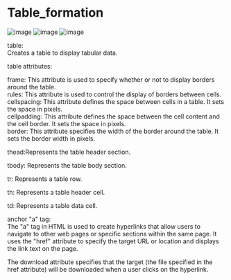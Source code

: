 # Table_formation

![image](https://github.com/Mayankkatheriya/Table_formation/assets/128832286/ad9063c6-07c8-4c73-808a-ec6005a9ed5e)
![image](https://github.com/Mayankkatheriya/Table_formation/assets/128832286/9ea9659e-3181-47f9-b4f1-32a12f5c7f65)
![image](https://github.com/Mayankkatheriya/Table_formation/assets/128832286/07c62c13-3451-4dc1-9309-8ec0b6f83a6d)


table:<br>Creates a table to display tabular data.<br>

table attributes:<br>

frame: This attribute is used to specify whether or not to display borders around the table.<br>
rules: This attribute is used to control the display of borders between cells.<br>
cellspacing: This attribute defines the space between cells in a table. It sets the space in pixels.<br>
cellpadding: This attribute defines the space between the cell content and the cell border. It sets the space in pixels.<br>
border: This attribute specifies the width of the border around the table. It sets the border width in pixels.

thead:Represents the table header section.

tbody: Represents the table body section.

tr: Represents a table row.

th: Represents a table header cell.

td: Represents a table data cell.

anchor "a" tag:<br>
The "a" tag in HTML is used to create hyperlinks that allow users to navigate to other web pages or specific sections within the same page. It uses the "href" attribute to specify the target URL or location and displays the link text on the page.

The download attribute specifies that the target (the file specified in the href attribute) will be downloaded when a user clicks on the hyperlink.

